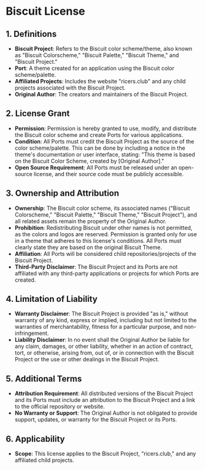 # Biscuit License

## 1. Definitions

- **Biscuit Project**: Refers to the Biscuit color scheme/theme, also known as "Biscuit Colorscheme," "Biscuit Palette," "Biscuit Theme," and "Biscuit Project."
- **Port**: A theme created for an application using the Biscuit color scheme/palette.
- **Affiliated Projects**: Includes the website "ricers.club" and any child projects associated with the Biscuit Project.
- **Original Author**: The creators and maintainers of the Biscuit Project.

## 2. License Grant

- **Permission**: Permission is hereby granted to use, modify, and distribute the Biscuit color scheme and create Ports for various applications.
- **Condition**: All Ports must credit the Biscuit Project as the source of the color scheme/palette. This can be done by including a notice in the theme's documentation or user interface, stating: "This theme is based on the Biscuit Color Scheme, created by [Original Author]."
- **Open Source Requirement**: All Ports must be released under an open-source license, and their source code must be publicly accessible.

## 3. Ownership and Attribution

- **Ownership**: The Biscuit color scheme, its associated names ("Biscuit Colorscheme," "Biscuit Palette," "Biscuit Theme," "Biscuit Project"), and all related assets remain the property of the Original Author.
- **Prohibition**: Redistributing Biscuit under other names is not permitted, as the colors and logos are reserved. Permission is granted only for use in a theme that adheres to this license's conditions. All Ports must clearly state they are based on the original Biscuit Theme.
- **Affiliation**: All Ports will be considered child repositories/projects of the Biscuit Project.
- **Third-Party Disclaimer**: The Biscuit Project and its Ports are not affiliated with any third-party applications or projects for which Ports are created.

## 4. Limitation of Liability

- **Warranty Disclaimer**: The Biscuit Project is provided "as is," without warranty of any kind, express or implied, including but not limited to the warranties of merchantability, fitness for a particular purpose, and non-infringement.
- **Liability Disclaimer**: In no event shall the Original Author be liable for any claim, damages, or other liability, whether in an action of contract, tort, or otherwise, arising from, out of, or in connection with the Biscuit Project or the use or other dealings in the Biscuit Project.

## 5. Additional Terms

- **Attribution Requirement**: All distributed versions of the Biscuit Project and its Ports must include an attribution to the Biscuit Project and a link to the official repository or website.
- **No Warranty or Support**: The Original Author is not obligated to provide support, updates, or warranty for the Biscuit Project or its Ports.

## 6. Applicability

- **Scope**: This license applies to the Biscuit Project, "ricers.club," and any affiliated child projects.